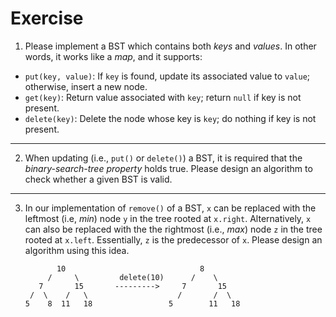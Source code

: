 # Exercise
1. Please implement a BST which contains both *keys* and *values*. In other words, it works like a *map*, and it supports:

- `put(key, value)`: If `key` is found, update its associated value to `value`; otherwise, insert a new node.
- `get(key)`: Return value associated with `key`; return `null` if key is not present.
- `delete(key)`: Delete the node whose key is `key`; do nothing if key is not present.

---
2. When updating (i.e., `put()` or `delete()`) a BST, it is required that the *binary-search-tree property* holds true. Please design an algorithm to check whether a given BST is valid.

---
3. In our implementation of `remove()` of a BST, `x` can be replaced with the leftmost (i.e, *min*) node `y` in the tree rooted at `x.right`. Alternatively, `x` can also be replaced with the the rightmost (i.e., *max*) node `z` in the tree rooted at `x.left`. Essentially, `z` is the predecessor of `x`. Please design an algorithm using this idea.


              10                              8
            /     \         delete(10)      /    \
          7       15       --------->     7       15 
        /  \    /   \                    /       /  \ 
       5    8  11   18                 5        11   18